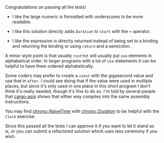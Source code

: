 Congratulations on passing all the tests!

- I like the large numeric is formatted with underscores to be more readable.

- I like this solution directly adds `Duration` to `start` with the `+` operator.

- I like the expression is directly returned instead of being set to a binding
  and returning the binding or using `return` and a semicolon.

A minor style point is that usually `rustfmt`  will usually put `use` elements
in alphabetical order. In larger programs with a lot of `use` statements it can
be helpful to have them ordered alphabetically.

Some coders may prefer to create a `const` with the gigasecond value and use
that in `after`. I could see doing that if the value were used in multiple
places, but since it's only used in one place in this short program I don't
think it's really needed, though it's fine to do so. I'm told by several people
that [cargo-asm](https://crates.io/crates/cargo-asm) shows that either way
compiles into the same assembly instructions.

You may find 
[chrono::NaiveTime](https://docs.rs/chrono/0.4.19/chrono/naive/struct.NaiveTime.html) 
with [chrono::Duration](https://docs.rs/chrono/0.4.19/chrono/struct.Duration.html)
to be helpful with the `Clock` exercise.

Since this passed all the tests I can approve it if you want to let it stand as
is, or you can submit a refactored solution which uses less ceremony if you
wish.

